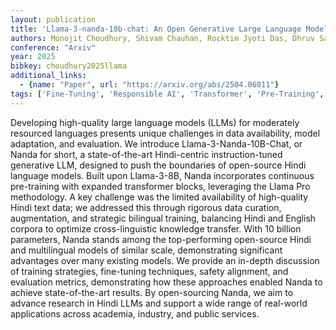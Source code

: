```yaml
---
layout: publication
title: 'Llama-3-nanda-10b-chat: An Open Generative Large Language Model For Hindi'
authors: Monojit Choudhury, Shivam Chauhan, Rocktim Jyoti Das, Dhruv Sahnan, Xudong Han, Haonan Li, Aaryamonvikram Singh, Alok Anil Jadhav, Utkarsh Agarwal, Mukund Choudhary, Debopriyo Banerjee, Fajri Koto, Junaid Bhat, Awantika Shukla, Samujjwal Ghosh, Samta Kamboj, Onkar Pandit, Lalit Pradhan, Rahul Pal, Sunil Sahu, Soundar Doraiswamy, Parvez Mullah, Ali El Filali, Neha Sengupta, Gokul Ramakrishnan, Rituraj Joshi, Gurpreet Gosal, Avraham Sheinin, Natalia Vassilieva, Preslav Nakov
conference: "Arxiv"
year: 2025
bibkey: choudhury2025llama
additional_links:
  - {name: "Paper", url: "https://arxiv.org/abs/2504.06011"}
tags: ['Fine-Tuning', 'Responsible AI', 'Transformer', 'Pre-Training', 'Applications', 'RAG', 'Model Architecture', 'Reinforcement Learning', 'Training Techniques', 'Pretraining Methods']
---
```

Developing high-quality large language models (LLMs) for moderately resourced
languages presents unique challenges in data availability, model adaptation,
and evaluation. We introduce Llama-3-Nanda-10B-Chat, or Nanda for short, a
state-of-the-art Hindi-centric instruction-tuned generative LLM, designed to
push the boundaries of open-source Hindi language models. Built upon
Llama-3-8B, Nanda incorporates continuous pre-training with expanded
transformer blocks, leveraging the Llama Pro methodology. A key challenge was
the limited availability of high-quality Hindi text data; we addressed this
through rigorous data curation, augmentation, and strategic bilingual training,
balancing Hindi and English corpora to optimize cross-linguistic knowledge
transfer. With 10 billion parameters, Nanda stands among the top-performing
open-source Hindi and multilingual models of similar scale, demonstrating
significant advantages over many existing models. We provide an in-depth
discussion of training strategies, fine-tuning techniques, safety alignment,
and evaluation metrics, demonstrating how these approaches enabled Nanda to
achieve state-of-the-art results. By open-sourcing Nanda, we aim to advance
research in Hindi LLMs and support a wide range of real-world applications
across academia, industry, and public services.
